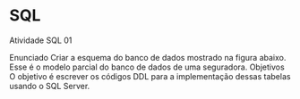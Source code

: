 # SQL
Atividade SQL 01

Enunciado
Criar a esquema do banco de dados mostrado na figura abaixo. Esse é o modelo parcial do
banco de dados de uma seguradora.
Objetivos
O objetivo é escrever os códigos DDL para a implementação dessas tabelas usando o SQL
Server.
